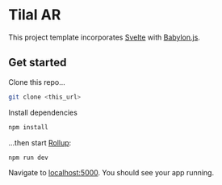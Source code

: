 # Tilal AR

This project template incorporates [Svelte](https://svelte.dev) with [Babylon.js](https://www.babylonjs.com/).


## Get started

Clone this repo...

```bash
git clone <this_url>
```

Install dependencies

```bash
npm install
```

...then start [Rollup](https://rollupjs.org):

```bash
npm run dev
```

Navigate to [localhost:5000](http://localhost:5000). You should see your app running.
